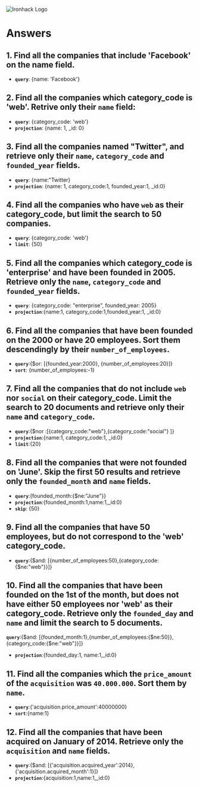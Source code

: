 ![Ironhack Logo](https://i.imgur.com/1QgrNNw.png)

# Answers

## 1. Find all the companies that include 'Facebook' on the **name** field.

 - **`query`**: {name: 'Facebook'}
 
 ## 2. Find all the companies which **category_code** is 'web'. Retrive only their `name` field:

 - **`query`**: {category_code: 'web'}
 - **`projection`**: {name: 1, _id: 0}

## 3. Find all the companies named "Twitter", and retrieve only their `name`, `category_code` and `founded_year` fields.

- **`query`**: {name:"Twitter}
 - **`projection`**: {name: 1, category_code:1, founded_year:1, _id:0}

## 4. Find all the companies who have `web` as their **category_code**, but limit the search to 50 companies.

- **`query`**: {category_code: 'web'}
- **`limit`**: {50}

## 5. Find all the companies which **category_code** is 'enterprise' and have been founded in 2005. Retrieve only the `name`, `category_code` and `founded_year` fields.

- **`query`**: {category_code: "enterprise", founded_year: 2005}
- **`projection`**:{name:1, category_code:1,founded_year:1, _id:0}


## 6. Find all the companies that have been **founded** on the 2000 or have 20 **employees**. Sort them descendingly by their `number_of_employees`.
- **`query`**:{$or: [{founded_year:2000}, {number_of_employees:20}]}
- **`sort`**: {number_of_employees:-1}



## 7. Find all the companies that do not include `web` nor `social` on their **category_code**. Limit the search to 20 documents and retrieve only their `name` and `category_code`.
- **`query`**:{$nor :[{category_code:"web"},{category_code:"social"} ]}
- **`projection`**:{name:1, category_code:1, _id:0}
- **`limit`**:{20}


## 8. Find all the companies that were not **founded** on 'June'. Skip the first 50 results and retrieve only the `founded_month` and `name` fields.
- **`query`**:{founded_month:{$ne:"June"}}
- **`projection`**:{founded_month:1,name:1,_id:0}
- **`skip`**: {50}

## 9. Find all the companies that have 50 employees, but do not correspond to the 'web' **category_code**. 
- **`query`**:{$and: [{number_of_employees:50},{category_code:{$ne:"web"}}]}


## 10. Find all the companies that have been founded on the 1st of the month, but does not have either 50 employees nor 'web' as their **category_code**. Retrieve only the `founded_day` and `name` and limit the search to 5 documents.

 **`query`**:{$and: [{founded_month:1},{number_of_employees:{$ne:50}},{category_code:{$ne:"web"}}]}
 - **`projection`**:{founded_day:1, name:1,_id:0}

## 11. Find all the companies which the `price_amount` of the `acquisition` was **`40.000.000`**. Sort them by `name`.
- **`query`**:{'acquisition.price_amount':40000000}
- **`sort`**:{name:1}

## 12. Find all the companies that have been acquired on January of 2014. Retrieve only the `acquisition` and `name` fields.
- **`query`**:{$and: [{'acquisition.acquired_year':2014},{'acquisition.acquired_month':1}]}
- **`projection`**:{acquisition:1,name:1,_id:0}